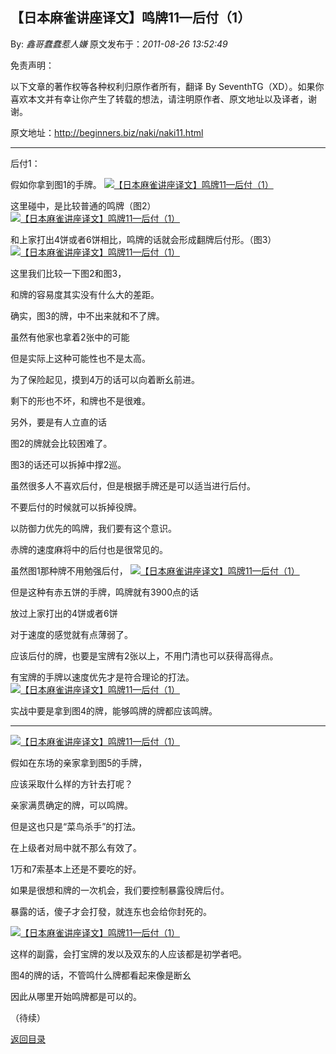 ## 【日本麻雀讲座译文】鸣牌11—后付（1）

By: *鑫哥蠢蠢惹人嫌* 原文发布于：*2011-08-26 13:52:49*

免责声明：

以下文章的著作权等各种权利归原作者所有，翻译 By
SeventhTG（XD）。如果你喜欢本文并有幸让你产生了转载的想法，请注明原作者、原文地址以及译者，谢谢。

原文地址：http://beginners.biz/naki/naki11.html

------------------------------------------------------------------------------------

后付1：

假如你拿到图1的手牌。
[![【日本麻雀讲座译文】鸣牌11&mdash;后付（1）](http://s11.sinaimg.cn/middle/7f78b76fgab623623465a&amp;690)](http://photo.blog.sina.com.cn/showpic.html#blogid=7f78b76f0100vxmb&url=http://s11.sinaimg.cn/orignal/7f78b76fgab623623465a)

这里碰中，是比较普通的鸣牌（图2）
[![【日本麻雀讲座译文】鸣牌11&mdash;后付（1）](http://s8.sinaimg.cn/middle/7f78b76fgab62384873a7&amp;690)](http://photo.blog.sina.com.cn/showpic.html#blogid=7f78b76f0100vxmb&url=http://s8.sinaimg.cn/orignal/7f78b76fgab62384873a7)

和上家打出4饼或者6饼相比，鸣牌的话就会形成翻牌后付形。（图3）
[![【日本麻雀讲座译文】鸣牌11&mdash;后付（1）](http://s6.sinaimg.cn/middle/7f78b76fgab623e4e4855&amp;690)](http://photo.blog.sina.com.cn/showpic.html#blogid=7f78b76f0100vxmb&url=http://s6.sinaimg.cn/orignal/7f78b76fgab623e4e4855)

这里我们比较一下图2和图3，

和牌的容易度其实没有什么大的差距。

确实，图3的牌，中不出来就和不了牌。

虽然有他家也拿着2张中的可能

但是实际上这种可能性也不是太高。

为了保险起见，摸到4万的话可以向着断幺前进。

剩下的形也不坏，和牌也不是很难。

另外，要是有人立直的话

图2的牌就会比较困难了。

图3的话还可以拆掉中撑2巡。

虽然很多人不喜欢后付，但是根据手牌还是可以适当进行后付。

不要后付的时候就可以拆掉役牌。

以防御力优先的鸣牌，我们要有这个意识。

赤牌的速度麻将中的后付也是很常见的。

虽然图1那种牌不用勉强后付，
[![【日本麻雀讲座译文】鸣牌11&mdash;后付（1）](http://s10.sinaimg.cn/middle/7f78b76fgab6273e359a9&amp;690)](http://photo.blog.sina.com.cn/showpic.html#blogid=7f78b76f0100vxmb&url=http://s10.sinaimg.cn/orignal/7f78b76fgab6273e359a9)

但是这种有赤五饼的手牌，鸣牌就有3900点的话

放过上家打出的4饼或者6饼

对于速度的感觉就有点薄弱了。

应该后付的牌，也要是宝牌有2张以上，不用门清也可以获得高得点。

有宝牌的手牌以速度优先才是符合理论的打法。
[![【日本麻雀讲座译文】鸣牌11&mdash;后付（1）](http://s14.sinaimg.cn/middle/7f78b76fgab627e61e97d&amp;690)](http://photo.blog.sina.com.cn/showpic.html#blogid=7f78b76f0100vxmb&url=http://s14.sinaimg.cn/orignal/7f78b76fgab627e61e97d)

实战中要是拿到图4的牌，能够鸣牌的牌都应该鸣牌。

------------------------------------------------------------------------------------
[![【日本麻雀讲座译文】鸣牌11&mdash;后付（1）](http://s5.sinaimg.cn/middle/7f78b76fgab628161cef4&amp;690)](http://photo.blog.sina.com.cn/showpic.html#blogid=7f78b76f0100vxmb&url=http://s5.sinaimg.cn/orignal/7f78b76fgab628161cef4)

假如在东场的亲家拿到图5的手牌，

应该采取什么样的方针去打呢？

亲家满贯确定的牌，可以鸣牌。

但是这也只是“菜鸟杀手”的打法。

在上级者对局中就不那么有效了。

1万和7索基本上还是不要吃的好。

如果是很想和牌的一次机会，我们要控制暴露役牌后付。

暴露的话，傻子才会打發，就连东也会给你封死的。

[![【日本麻雀讲座译文】鸣牌11&mdash;后付（1）](http://s2.sinaimg.cn/middle/7f78b76fgab6295c0b8c1&amp;690)](http://photo.blog.sina.com.cn/showpic.html#blogid=7f78b76f0100vxmb&url=http://s2.sinaimg.cn/orignal/7f78b76fgab6295c0b8c1)

这样的副露，会打宝牌的发以及双东的人应该都是初学者吧。

图4的牌的话，不管鸣什么牌都看起来像是断幺

因此从哪里开始鸣牌都是可以的。

（待续）

[返回目录](index.html)
